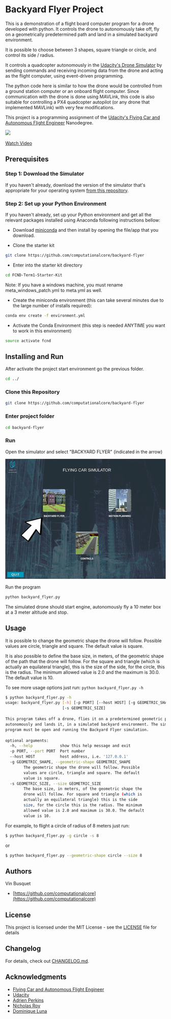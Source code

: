 # Backyard Flyer Project
This is a demonstration of a flight board computer program for a drone developed with python. It controls the drone to autonomously take off, fly on a geometrically predetermined path and land in a simulated backyard environment.

It is possible to choose between 3 shapes, square triangle or circle, and control its side / radius.

It controls a quadcopter autonomously in the [Udacity's Drone Simulator](https://github.com/udacity/FCND-Simulator-Releases/releases) by sending commands and receiving incoming data from the drone and acting as the flight computer, using event-driven programming. 

The python code here is similar to how the drone would be controlled from a ground station computer or an onboard flight computer. 
Since communication with the drone is done using MAVLink, this code is also suitable for controlling a PX4 quadcopter autopilot (or any drone that implemented MAVLink) with very few modifications.

This project is a programming assignment of the [Udacity's Flying Car and Autonomous Flight Engineer](https://www.udacity.com/course/flying-car-nanodegree--nd787) Nanodegree.

[![](http://img.youtube.com/vi/njCfDpufhRI/0.jpg)](https://www.youtube.com/watch?v=njCfDpufhRI "Fall Detection")

[Watch Video](https://www.youtube.com/watch?v=njCfDpufhRI)

## Prerequisites

### Step 1: Download the Simulator
If you haven't already, download the version of the simulator that's appropriate for your operating system [from this repository](https://github.com/udacity/FCND-Simulator-Releases/releases).

### Step 2: Set up your Python Environment

If you haven't already, set up your Python environment and get all the relevant packages installed using Anaconda following instructions bellow:

- Download [miniconda](https://conda.io/miniconda.html) and then install by opening the file/app that you download.

- Clone the starter kit
```sh
git clone https://github.com/computationalcore/backyard-flyer
```
- Enter into the starter kit directory
```sh
cd FCND-Term1-Starter-Kit
```
Note: If you have a windows machine, you must rename meta_windows_patch.yml to meta.yml as well.

- Create the miniconda environment (this can take several minutes due to the large number of installs required):
```sh
conda env create -f environment.yml
```
- Activate the Conda Environment (this step is needed ANYTIME you want to work in this environment) 
```sh
source activate fcnd
```

## Installing and Run

After activate the project start environment go the previous folder.
```sh
cd ../
```

### Clone this Repository
```sh
git clone https://github.com/computationalcore/backyard-flyer
```

### Enter project folder
```sh
cd backyard-flyer
```

### Run

Open the simulator and select "BACKYARD FLYER" (indicated in the arrow)

![](assets/sim.jpg)

Run the program
```sh
python backyard_flyer.py 
```

The simulated drone should start engine, autonomously fly a 10 meter box at a 3 meter altitude and stop.


## Usage

It is possible to change the geometric shape the drone will follow. Possible
values are circle, triangle and square. The default value is square.

It is also possible to define the base size, in meters, of the geometric shape of the path that the drone will follow. For the square and triangle (which is actually an equilateral triangle), this is the size of the side, for the circle, this is the radius. The minimum allowed value is 2.0 and the maximum is 30.0. The default value is 10.

To see more usage options just run:  ```python backyard_flyer.py -h```

```sh
$ python backyard_flyer.py -h                                    
usage: backyard_flyer.py [-h] [-p PORT] [--host HOST] [-g GEOMETRIC_SHAPE]
                         [-s GEOMETRIC_SIZE]

This program takes off a drone, flies it on a predetermined geometric path
autonomously and lands it, in a simulated backyard environment. The simulator
program must be open and running the Backyard Flyer simulation.

optional arguments:
  -h, --help            show this help message and exit
  -p PORT, --port PORT  Port number
  --host HOST           host address, i.e. '127.0.0.1'
  -g GEOMETRIC_SHAPE, --geometric-shape GEOMETRIC_SHAPE
        The geometric shape the drone will follow. Possible
        values are circle, triangle and square. The default
        value is square.
  -s GEOMETRIC_SIZE, --size GEOMETRIC_SIZE
        The base size, in meters, of the geometric shape the
        drone will follow. For square and triangle (which is
        actually an equilateral triangle) this is the side
        size, for the circle this is the radius. The minimum
        allowed value is 2.0 and maximum is 30.0. The default
        value is 10.
```

For example, to flight a circle of radius of 8 meters just run:
```sh
$ python backyard_flyer.py -g circle -s 8
```

or

```sh
$ python backyard_flyer.py --geometric-shape circle --size 8
```

## Authors
Vin Busquet
* [https://github.com/computationalcore](https://github.com/computationalcore)

## License

This project is licensed under the MIT License - see the [LICENSE](LICENSE) file for details
## Changelog

For details, check out [CHANGELOG.md](CHANGELOG.md).
## Acknowledgments
* [Flying Car and Autonomous Flight Engineer](https://www.udacity.com/course/flying-car-nanodegree--nd787)
* [Udacity](https://www.udacity.com/)
* [Adrien Perkins](https://github.com/adrnp)
* [Nicholas Roy](https://aeroastro.mit.edu/nicholas-roy)
* [Dominique Luna](https://github.com/domluna)





